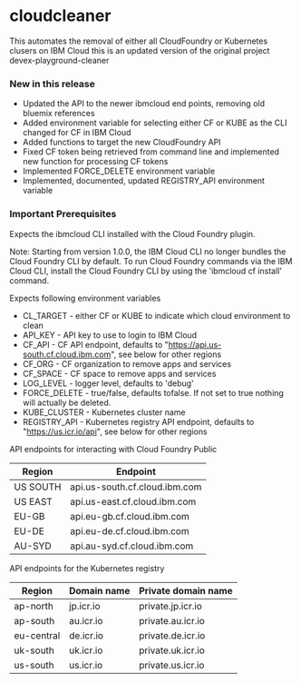 # cloudcleaner

This automates the removal of either all CloudFoundry or Kubernetes clusers on IBM Cloud
this is an updated version of the original project devex-playground-cleaner


### New in this release 

* Updated the API to the newer ibmcloud end points, removing old bluemix references
* Added environment variable for selecting either CF or KUBE as the CLI changed for CF in IBM Cloud
* Added functions to target the new CloudFoundry API
* Fixed CF token being retrieved from command line and implemented new function for processing CF tokens
* Implemented FORCE_DELETE environment variable
* Implemented, documented, updated REGISTRY_API environment variable



### Important Prerequisites

Expects the ibmcloud CLI installed with the Cloud Foundry plugin.

Note:  Starting from version 1.0.0, the IBM Cloud CLI no longer bundles the Cloud Foundry CLI by default. To run Cloud Foundry commands via the IBM Cloud CLI, install the Cloud Foundry CLI by using the 'ibmcloud cf install' command.

Expects following environment variables
* CL_TARGET - either CF or KUBE to indicate which cloud environment to clean
* API_KEY - API key to use to login to IBM Cloud
* CF_API - CF API endpoint, defaults to "https://api.us-south.cf.cloud.ibm.com", see below for other regions
* CF_ORG - CF organization to remove apps and services
* CF_SPACE - CF space to remove apps and services
* LOG_LEVEL - logger level, defaults to 'debug'
* FORCE_DELETE - true/false, defaults tofalse. If not set to true nothing will actually be deleted. 
* KUBE_CLUSTER - Kubernetes cluster name
* REGISTRY_API - Kubernetes registry API endpoint, defaults to "https://us.icr.io/api", see below for other regions


API endpoints for interacting with Cloud Foundry Public

| Region        | Endpoint                      |
| ------------- | ------------------------------|
| US SOUTH      | api.us-south.cf.cloud.ibm.com |
| US EAST       | api.us-east.cf.cloud.ibm.com  |
| EU-GB         | api.eu-gb.cf.cloud.ibm.com    |
| EU-DE         | api.eu-de.cf.cloud.ibm.com    |
| AU-SYD        | api.au-syd.cf.cloud.ibm.com   |


API endpoints for the Kubernetes registry

| Region      | Domain name | Private domain name  |
| ------------| ------------| ---------------------|
| ap-north    | jp.icr.io   | private.jp.icr.io    |
| ap-south    | au.icr.io   | private.au.icr.io    |
| eu-central  | de.icr.io   | private.de.icr.io    |
| uk-south    | uk.icr.io   | private.uk.icr.io    |
| us-south    | us.icr.io   | private.us.icr.io    |
